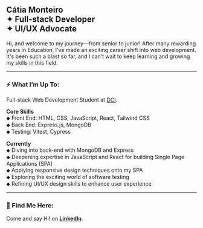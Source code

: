 ## Cátia Monteiro <br>✦  Full-stack Developer <br>✦ UI/UX Advocate  <br>


Hi, and welcome to my journey—from senior to junior! After many rewarding years in Education, I've made an exciting career shift into web development. It's been such a blast so far, and I can’t wait to keep learning and growing my skills in this field.
<br>

---

### ⚡ What I’m Up To:
Full-stack Web Development Student at [DCI](https://start.digitalcareerinstitute.org).   

**Core Skills**                             
⬥ Front End: HTML, CSS, JavaScript, React, Tailwind CSS              
⬥ Back End: Express.js, MongoDB             
⬥ Testing: Vitest, Cypress            

**Currently**                    
⬥ Diving into back-end with MongoDB and Express            
⬥ Deepening expertise in JavaScript and React for building Single Page Applications (SPA)                   
⬥ Applying responsive design techniques onto my SPA                    
⬥ Exploring the exciting world of software testing                       
⬥ Refining UI/UX design skills to enhance user experience                       

---

### 📍 Find Me Here:

Come and say Hi! on **[LinkedIn](https://www.linkedin.com/in/catiamonteirov/)**.   
